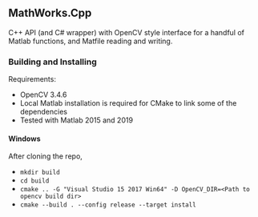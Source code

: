 ## MathWorks.Cpp

C++ API (and C# wrapper) with OpenCV style interface for a handful of Matlab functions, and Matfile reading and writing.

### Building and Installing
Requirements:
* OpenCV 3.4.6
* Local Matlab installation is required for CMake to link some of the dependencies
* Tested with Matlab 2015 and 2019

#### Windows
After cloning the repo,
* `mkdir build`
* `cd build`
* `cmake .. -G "Visual Studio 15 2017 Win64" -D OpenCV_DIR=<Path to opencv build dir>`
* `cmake --build . --config release --target install`
